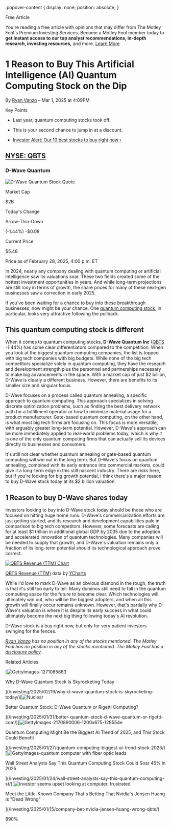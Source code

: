 .popover-content { display: none; position: absolute; }

Free Article[](#)

You're reading a free article with opinions that may differ from The Motley Fool's Premium Investing Services. Become a Motley Fool member today to **get instant access to our top analyst recommendations, in-depth research, investing resources,** and more. [Learn More](https://www.fool.com/mms/mark/op-free-tbox-art)

1 Reason to Buy This Artificial Intelligence (AI) Quantum Computing Stock on the Dip
====================================================================================

By [Ryan Vanzo](/author/14602/) – Mar 1, 2025 at 4:09PM

Key Points

*   Last year, quantum computing stocks took off.
    
*   This is your second chance to jump in at a discount.
    
*   [Investor Alert: Our 10 best stocks to buy right now ›](https://www.fool.com/mms/mark/e-sa-nonbbn-kp?aid=10969&source=isaedikp0000035)
    

[NYSE: QBTS](/quote/nyse/qbts/)
-------------------------------

### D-Wave Quantum

![D-Wave Quantum Stock Quote](https://g.foolcdn.com/art/companylogos/mark/QBTS.png)

Market Cap

$2B

Today's Change

Arrow-Thin-Down

(-1.44%) -$0.08

Current Price

$5.48

Price as of February 28, 2025, 4:00 p.m. ET

In 2024, nearly any company dealing with quantum computing or artificial intelligence saw its valuations soar. These two fields created some of the hottest investment opportunities in years. And while long-term projections are still rosy in terms of growth, the share prices for many of these next-gen businesses saw a correction in early 2025.

If you've been waiting for a chance to buy into these breakthrough businesses, now might be your chance. One [quantum computing stock](https://www.fool.com/terms/q/quantum-computing/), in particular, looks very attractive following the pullback.

This quantum computing stock is different
-----------------------------------------

When it comes to quantum computing stocks, **D-Wave Quantum Inc** ([QBTS](/quote/nyse/qbts/) -1.44%) has some clear differentiators compared to the competition. When you look at the biggest quantum computing companies, the list is topped with big tech companies with big budgets. While none of the big tech competitors specialize solely in quantum computing, they have the research and development strength plus the personnel and partnerships necessary to make big advancements in the space. With a market cap of just $2 billion, D-Wave is clearly a different business. However, there are benefits to its smaller size and singular focus.

D-Wave focuses on a process called quantum annealing, a specific approach to quantum computing. This approach specializes in solving discrete optimization problems, such as finding the best delivery network path for a fulfillment operator or how to minimize material usage for a product manufacturer. Gate-based quantum computing, on the other hand, is what most big tech firms are focusing on. This focus is more versatile, with arguably greater long-term potential. However, D-Wave's approach can be more immediately applied to real-world problems today, which is why it is one of the only quantum computing firms that can actually sell its devices directly to businesses and consumers.

It's still not clear whether quantum annealing or gate-based quantum computing will win out in the long term. But D-Wave's focus on quantum annealing, combined with its early entrance into commercial markets, could give it a long-term edge in this still nascent industry. There are risks here, but if you're looking for big growth potential, I think there's a major reason to buy D-Wave stock today at its $2 billion valuation.

1 Reason to buy D-Wave shares today
-----------------------------------

Investors looking to buy into D-Wave stock today should be those who are focused on hitting huge home runs. D-Wave's commercialization efforts are just getting started, and its research and development capabilities pale in comparison to big tech competitors. However, some forecasts are calling for at least $1 trillion in additional global GDP by 2035 due to the adoption and accelerated innovation of quantum technologies. Many companies will be needed to supply that growth, and D-Wave's valuation remains only a fraction of its long-term potential should its technological approach prove correct.

[![QBTS Revenue (TTM) Chart](https://media.ycharts.com/charts/3e2e25a5b5228ebcf655e2f4f0a9d803.png)](https://ycharts.com/companies/QBTS/chart/)

[QBTS Revenue (TTM)](https://ycharts.com/companies/QBTS/revenues_ttm) data by [YCharts](https://ycharts.com)

While I'd love to mark D-Wave as an obvious diamond in the rough, the truth is that it's still too early to tell. Many dominos still need to fall in the quantum computing space for the future to become clear. Which technologies will ultimately win out, who will be the biggest adopters, and when all this growth will finally occur remains unknown. However, that's partially why D-Wave's valuation is where it is despite its early success in what could ultimately become the next big thing following today's AI revolution.

D-Wave stock is a buy right now, but only for very patient investors swinging for the fences.

_[Ryan Vanzo](https://www.fool.com/author/14602/) has no position in any of the stocks mentioned. The Motley Fool has no position in any of the stocks mentioned. The Motley Fool has a [disclosure policy](https://www.fool.com/legal/fool-disclosure-policy/)._

Related Articles

[![GettyImages-1271085883](https://g.foolcdn.com/image/?url=https%3A%2F%2Fg.foolcdn.com%2Feditorial%2Fimages%2F808302%2Fgettyimages-1271085883.jpg&op=resize&w=92&h=52)

Why D-Wave Quantum Stock Is Skyrocketing Today

](/investing/2025/02/19/why-d-wave-quantum-stock-is-skyrocketing-today/)[![Nuclear](https://g.foolcdn.com/image/?url=https%3A%2F%2Fg.foolcdn.com%2Feditorial%2Fimages%2F805881%2Fnuclear.png&op=resize&w=92&h=52)

Better Quantum Stock: D-Wave Quantum or Rigetti Computing?

](/investing/2025/01/31/better-quantum-stock-d-wave-quantum-or-rigetti-com/)[![GettyImages-2170890006-1200x675-128554e](https://g.foolcdn.com/image/?url=https%3A%2F%2Fg.foolcdn.com%2Feditorial%2Fimages%2F805078%2Fgettyimages-2170890006-1200x675-128554e.jpg&op=resize&w=92&h=52)

Quantum Computing Might Be the Biggest AI Trend of 2025, and This Stock Could Benefit

](/investing/2025/01/27/quantum-computing-biggest-ai-trend-stock-2025/)[![GettyImages-quantum computer with fiber optic leads](https://g.foolcdn.com/image/?url=https%3A%2F%2Fg.foolcdn.com%2Feditorial%2Fimages%2F804831%2Fgettyimages-quantum-computer-with-fiber-optic-leads.jpg&op=resize&w=92&h=52)

Wall Street Analysts Say This Quantum Computing Stock Could Soar 45% in 2025

](/investing/2025/01/24/wall-street-analysts-say-this-quantum-computing-st/)[![investor seems upset looking at computer. frustrated](https://g.foolcdn.com/image/?url=https%3A%2F%2Fg.foolcdn.com%2Feditorial%2Fimages%2F803492%2Finvestor-seems-upset-looking-at-computer-frustrated.jpg&op=resize&w=92&h=52)

Meet the Little-Known Company That's Betting That Nvidia's Jensen Huang Is "Dead Wrong"

](/investing/2025/01/15/company-bet-nvidia-jensen-huang-wrong-qbts/)

890%